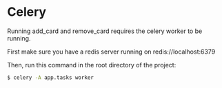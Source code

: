 # Celery

Running add_card and remove_card requires the celery worker to be running.

First make sure you have a redis server running on redis://localhost:6379

Then, run this command in the root directory of the project:

```bash
$ celery -A app.tasks worker
```

